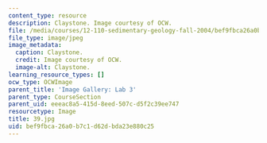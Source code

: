 ```yaml
---
content_type: resource
description: Claystone. Image courtesy of OCW.
file: /media/courses/12-110-sedimentary-geology-fall-2004/bef9fbca26a0b7c1d62dbda23e880c25_39.jpg
file_type: image/jpeg
image_metadata:
  caption: Claystone.
  credit: Image courtesy of OCW.
  image-alt: Claystone.
learning_resource_types: []
ocw_type: OCWImage
parent_title: 'Image Gallery: Lab 3'
parent_type: CourseSection
parent_uid: eeeac8a5-415d-8eed-507c-d5f2c39ee747
resourcetype: Image
title: 39.jpg
uid: bef9fbca-26a0-b7c1-d62d-bda23e880c25
---
```

